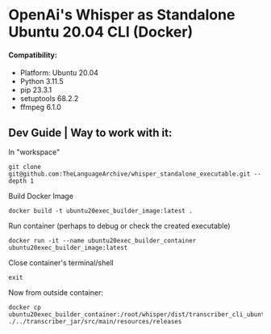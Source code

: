 
# OpenAi's Whisper   as   Standalone Ubuntu 20.04 CLI (Docker)

#### Compatibility:
- Platform: Ubuntu 20.04
- Python 3.11.5
- pip 23.3.1
- setuptools 68.2.2
- ffmpeg 6.1.0

## Dev Guide | Way to work with it:

In "workspace"

```
git clone git@github.com:TheLanguageArchive/whisper_standalone_executable.git --depth 1
```

Build Docker Image

```commandline
docker build -t ubuntu20exec_builder_image:latest .
```

Run container (perhaps to debug or check the created executable)
```commandline
docker run -it --name ubuntu20exec_builder_container ubuntu20exec_builder_image:latest
```

Close container's terminal/shell
```commandline
exit
```

Now from outside container:
```
docker cp ubuntu20exec_builder_container:/root/whisper/dist/transcriber_cli_ubuntu_001202401161123 ./../transcriber_jar/src/main/resources/releases
```
